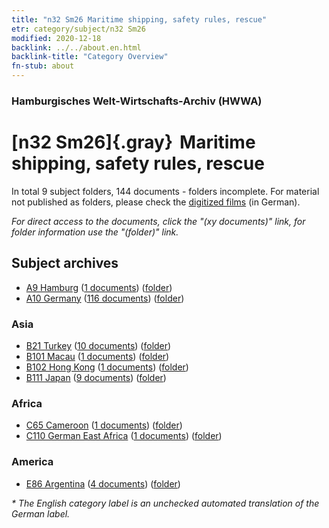 ```yaml
---
title: "n32 Sm26 Maritime shipping, safety rules, rescue"
etr: category/subject/n32 Sm26
modified: 2020-12-18
backlink: ../../about.en.html
backlink-title: "Category Overview"
fn-stub: about
---
```


### Hamburgisches Welt-Wirtschafts-Archiv (HWWA)
# [n32 Sm26]{.gray}&#8201; Maritime shipping, safety rules, rescue&#160; 





In total 9 subject folders, 144 documents - folders incomplete.
For material not published as folders, please check the [digitized films](/film/h1_sh) (in German).

_For direct access to the documents, click the "(xy documents)" link, for folder information use the "(folder)" link._

## Subject archives


- [A9 Hamburg](../../../geo/about.en.html#A9) (<a href="https://dfg-viewer.de/show/?tx_dlf[id]=https://pm20.zbw.eu/mets/sh/1409xx/140905/1455xx/145599/public.mets.en.xml" target="_blank">1 documents</a>) ([folder](http://purl.org/pressemappe20/folder/sh/140905,145599))
- [A10 Germany](../../../geo/about.en.html#A10) (<a href="https://dfg-viewer.de/show/?tx_dlf[id]=https://pm20.zbw.eu/mets/sh/1261xx/126128/1455xx/145599/public.mets.en.xml" target="_blank">116 documents</a>) ([folder](http://purl.org/pressemappe20/folder/sh/126128,145599))

### Asia

- [B21 Turkey](../../../geo/about.en.html#B21) (<a href="https://dfg-viewer.de/show/?tx_dlf[id]=https://pm20.zbw.eu/mets/sh/1411xx/141111/1455xx/145599/public.mets.en.xml" target="_blank">10 documents</a>) ([folder](http://purl.org/pressemappe20/folder/sh/141111,145599))
- [B101 Macau](../../../geo/about.en.html#B101) (<a href="https://dfg-viewer.de/show/?tx_dlf[id]=https://pm20.zbw.eu/mets/sh/1412xx/141267/1455xx/145599/public.mets.en.xml" target="_blank">1 documents</a>) ([folder](http://purl.org/pressemappe20/folder/sh/141267,145599))
- [B102 Hong Kong](../../../geo/about.en.html#B102) (<a href="https://dfg-viewer.de/show/?tx_dlf[id]=https://pm20.zbw.eu/mets/sh/1412xx/141268/1455xx/145599/public.mets.en.xml" target="_blank">1 documents</a>) ([folder](http://purl.org/pressemappe20/folder/sh/141268,145599))
- [B111 Japan](../../../geo/about.en.html#B111) (<a href="https://dfg-viewer.de/show/?tx_dlf[id]=https://pm20.zbw.eu/mets/sh/1412xx/141272/1455xx/145599/public.mets.en.xml" target="_blank">9 documents</a>) ([folder](http://purl.org/pressemappe20/folder/sh/141272,145599))

### Africa

- [C65 Cameroon](../../../geo/about.en.html#C65) (<a href="https://dfg-viewer.de/show/?tx_dlf[id]=https://pm20.zbw.eu/mets/sh/1414xx/141410/1455xx/145599/public.mets.en.xml" target="_blank">1 documents</a>) ([folder](http://purl.org/pressemappe20/folder/sh/141410,145599))
- [C110 German East Africa](../../../geo/about.en.html#C110) (<a href="https://dfg-viewer.de/show/?tx_dlf[id]=https://pm20.zbw.eu/mets/sh/1414xx/141471/1455xx/145599/public.mets.en.xml" target="_blank">1 documents</a>) ([folder](http://purl.org/pressemappe20/folder/sh/141471,145599))

### America

- [E86 Argentina](../../../geo/about.en.html#E86) (<a href="https://dfg-viewer.de/show/?tx_dlf[id]=https://pm20.zbw.eu/mets/sh/1416xx/141692/1455xx/145599/public.mets.en.xml" target="_blank">4 documents</a>) ([folder](http://purl.org/pressemappe20/folder/sh/141692,145599))


_* The English category label is an unchecked automated translation of the German label._

